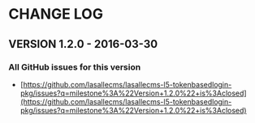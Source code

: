 # CHANGE LOG

## VERSION 1.2.0 - 2016-03-30

### All GitHub issues for this version
* [https://github.com/lasallecms/lasallecms-l5-tokenbasedlogin-pkg/issues?q=milestone%3A%22Version+1.2.0%22+is%3Aclosed](https://github.com/lasallecms/lasallecms-l5-tokenbasedlogin-pkg/issues?q=milestone%3A%22Version+1.2.0%22+is%3Aclosed)

